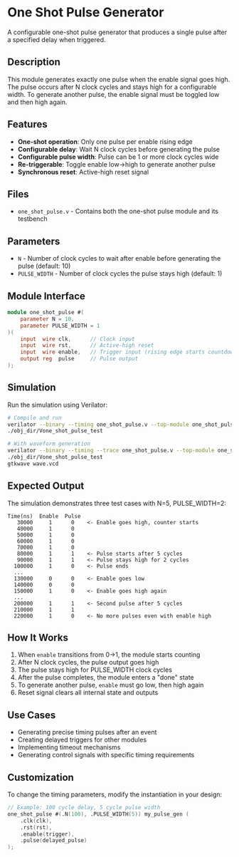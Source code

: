 # One Shot Pulse Generator

A configurable one-shot pulse generator that produces a single pulse after a specified delay when triggered.

## Description

This module generates exactly one pulse when the enable signal goes high. The pulse occurs after N clock cycles and stays high for a configurable width. To generate another pulse, the enable signal must be toggled low and then high again.

## Features

- **One-shot operation**: Only one pulse per enable rising edge
- **Configurable delay**: Wait N clock cycles before generating the pulse
- **Configurable pulse width**: Pulse can be 1 or more clock cycles wide
- **Re-triggerable**: Toggle enable low→high to generate another pulse
- **Synchronous reset**: Active-high reset signal

## Files

- `one_shot_pulse.v` - Contains both the one-shot pulse module and its testbench

## Parameters

- `N` - Number of clock cycles to wait after enable before generating the pulse (default: 10)
- `PULSE_WIDTH` - Number of clock cycles the pulse stays high (default: 1)

## Module Interface

```verilog
module one_shot_pulse #(
    parameter N = 10,
    parameter PULSE_WIDTH = 1
)(
    input  wire clk,      // Clock input
    input  wire rst,      // Active-high reset
    input  wire enable,   // Trigger input (rising edge starts countdown)
    output reg  pulse     // Pulse output
);
```

## Simulation

Run the simulation using Verilator:

```bash
# Compile and run
verilator --binary --timing one_shot_pulse.v --top-module one_shot_pulse_test
./obj_dir/Vone_shot_pulse_test

# With waveform generation
verilator --binary --timing --trace one_shot_pulse.v --top-module one_shot_pulse_test
./obj_dir/Vone_shot_pulse_test
gtkwave wave.vcd
```

## Expected Output

The simulation demonstrates three test cases with N=5, PULSE_WIDTH=2:

```
Time(ns)  Enable  Pulse
   30000     1      0    <- Enable goes high, counter starts
   40000     1      0
   50000     1      0
   60000     1      0
   70000     1      0
   80000     1      1    <- Pulse starts after 5 cycles
   90000     1      1    <- Pulse stays high for 2 cycles
  100000     1      0    <- Pulse ends
  ...
  130000     0      0    <- Enable goes low
  140000     0      0
  150000     1      0    <- Enable goes high again
  ...
  200000     1      1    <- Second pulse after 5 cycles
  210000     1      1
  220000     1      0    <- No more pulses even with enable high
```

## How It Works

1. When `enable` transitions from 0→1, the module starts counting
2. After N clock cycles, the pulse output goes high
3. The pulse stays high for PULSE_WIDTH clock cycles
4. After the pulse completes, the module enters a "done" state
5. To generate another pulse, `enable` must go low, then high again
6. Reset signal clears all internal state and outputs

## Use Cases

- Generating precise timing pulses after an event
- Creating delayed triggers for other modules
- Implementing timeout mechanisms
- Generating control signals with specific timing requirements

## Customization

To change the timing parameters, modify the instantiation in your design:

```verilog
// Example: 100 cycle delay, 5 cycle pulse width
one_shot_pulse #(.N(100), .PULSE_WIDTH(5)) my_pulse_gen (
    .clk(clk),
    .rst(rst),
    .enable(trigger),
    .pulse(delayed_pulse)
);
```


